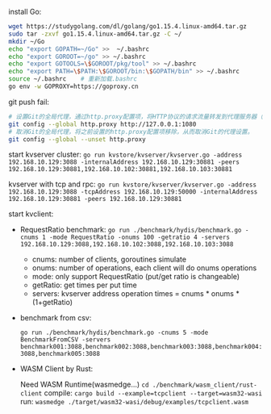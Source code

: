install Go:
```bash
wget https://studygolang.com/dl/golang/go1.15.4.linux-amd64.tar.gz
sudo tar -zxvf go1.15.4.linux-amd64.tar.gz -C ~/
mkdir ~/Go
echo "export GOPATH=~/Go" >>  ~/.bashrc 
echo "export GOROOT=~/go" >> ~/.bashrc 
echo "export GOTOOLS=\$GOROOT/pkg/tool" >> ~/.bashrc
echo "export PATH=\$PATH:\$GOROOT/bin:\$GOPATH/bin" >> ~/.bashrc
source ~/.bashrc    # 重新加载.bashrc
go env -w GOPROXY=https://goproxy.cn
```
git push fail:
```bash
# 设置Git的全局代理，通过http.proxy配置项，将HTTP协议的请求流量转发到代理服务器（127.0.0.1:1080）。表示将所有HTTP请求都转发到监听在本地1080端口上的代理服务器。
git config --global http.proxy http://127.0.0.1:1080
# 取消Git的全局代理，将之前设置的http.proxy配置项移除，从而取消Git的代理设置。
git config --global --unset http.proxy
```

start kvserver cluster: 
`go run kvstore/kvserver/kvserver.go -address 192.168.10.129:3088 -internalAddress 192.168.10.129:30881 -peers 192.168.10.129:30881,192.168.10.102:30881,192.168.10.103:30881`
<!-- 在一个集群中启动一个键值存储服务器。通过设置监听地址、内部地址和对等节点，实现了服务器之间的通信和数据共享。 -->
kvserver with tcp and rpc:
`go run kvstore/kvserver/kvserver.go -address 192.168.10.129:3088 -tcpAddress 192.168.10.129:50000 -internalAddress 192.168.10.129:30881 -peers 192.168.10.129:30881`
<!-- 启动一个基于 TCP 协议的分布式键值存储服务器，用于在分布式集群中存储键值对，并且能够与其他节点进行数据同步。通过设置监听地址、TCP 监听地址、内部地址和对等节点，实现了服务器之间的通信、数据共享、以及基于 TCP 的数据同步。 -->

start kvclient:
* RequestRatio benchmark: 
    `go run ./benchmark/hydis/benchmark.go -cnums 1 -mode RequestRatio -onums 100 -getratio 4 -servers 192.168.10.129:3088,192.168.10.102:3088,192.168.10.103:3088`
    <!-- 模拟的客户端个数为1，客户端程序将会在一个goroutine中运行 -->
    * cnums: number of clients, goroutines simulate 
    <!-- 操作次数，便于测试 -->
    * onums: number of operations, each client will do onums operations
    <!-- 设定基准测试模式，设置为RequestRatio表示在测试中会测试请求比例，即PUT和GET的比例。 -->
    * mode: only support RequestRatio (put/get ratio is changeable)
    <!-- 设置GET操作执行次数与PUT的比率为4：1，即每执行4次GET操作后，会执行一次PUT操作。 -->
    * getRatio: get times per put time
    <!-- 设置服务器的地址为三个IP地址的3088端口，用，分隔。即客户端将会连接到这三个地址的服务器上。 -->
    * servers: kvserver address
    operation times = cnums * onums * (1+getRatio)

* benchmark from csv:
    <!-- 模拟5个客户端，客户端程序将在5个goroutine中运行，模拟多个并发客户端与服务器进行交互。
    基准测试模式为BenchmarkFromCSV，表示使用CSV文件进行基准测试。
    设置服务器的地址为五个主机名加上：3088端口号。
    这个命令的作用是通过读取 CSV 文件中的操作记录，模拟多个客户端与服务器进行交互，以进行基准测试。通过指定客户端数目、服务器地址和 CSV 文件路径，实现对分布式键值存储系统的性能测试和评估。 -->
    `go run ./benchmark/hydis/benchmark.go -cnums 5 -mode BenchmarkFromCSV -servers benchmark001:3088,benchmark002:3088,benchmark003:3088,benchmark004:3088,benchmark005:3088`

* WASM Client by Rust:
    <!-- 需要一个WASM运行时环境，这里提供了一个叫做“wasmedge”的WASM运行时环境作为参考。因为WASM是一种跨平台的字节码格式，在不同的平台上都需要相应的运行时环境来执行。 -->
    Need WASM Runtime(wasmedge...) 
    `cd ./benchmark/wasm_client/rust-client`
    compile: `cargo build --example=tcpclient --target=wasm32-wasi`
    run: `wasmedge ./target/wasm32-wasi/debug/examples/tcpclient.wasm`